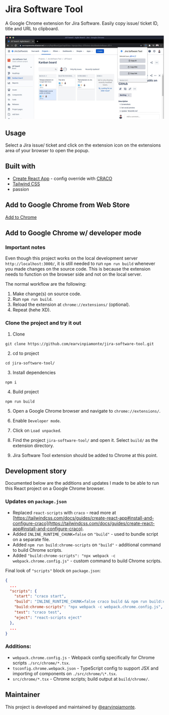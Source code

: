 # Jira Software Tool

A Google Chrome extension for Jira Software. Easily copy issue/ ticket ID, title and URL to clipboard.

![alt text](public/images/social-preview.jpg "Jira Software Tool screenshot")

## Usage

Select a Jira issue/ ticket and click on the extension icon on the extensions area of your browser to open the popup.

## Built with

- [Create React App](https://create-react-app.dev/) - config override with [CRACO](https://github.com/gsoft-inc/craco)
- [Tailwind CSS](https://tailwindcss.com/)
- passion

## Add to Google Chrome from Web Store

[Add to Chrome](https://chrome.google.com/webstore/detail/jira-software-tool/nffiapablabogfkpckmgbeiocccifbed)

## Add to Google Chrome w/ developer mode

### Important notes

Even though this project works on the local development server `http://localhost:3000/`, it is still needed to run `npm run build` whenever you made changes on the source code. This is because the extension needs to function on the browser side and not on the local server.

The normal workflow are the following:

1. Make change(s) on source code.
2. Run `npm run build`.
3. Reload the extension at `chrome://extensions/` (optional).
4. Repeat (hehe XD).

### Clone the project and try it out

1. Clone

```
git clone https://github.com/earvinpiamonte/jira-software-tool.git
```

2. cd to project

```
cd jira-software-tool/
```

3. Install dependencies

```
npm i
```

4. Build project

```
npm run build
```

5. Open a Google Chrome browser and navigate to `chrome://extensions/`.

6. Enable `Developer mode`.

7. Click on `Load unpacked`.

8. Find the project `jira-software-tool/` and open it. Select `build/` as the extension directory.

9. Jira Software Tool extension should be added to Chrome at this point.

## Development story

Documented below are the additions and updates I made to be able to run this React project on a Google Chrome browser.

### Updates on `package.json`

- Replaced `react-scripts` with `craco` - read more at [https://tailwindcss.com/docs/guides/create-react-app#install-and-configure-craco](https://tailwindcss.com/docs/guides/create-react-app#install-and-configure-craco).
- Added `INLINE_RUNTIME_CHUNK=false` on `"build"` - used to bundle script on a separate file.
- Added `npm run build:chrome-scripts` on `"build"` - additional command to build Chrome scripts.
- Added `"build:chrome-scripts": "npx webpack -c webpack.chrome.config.js"` - custom command to build Chrome scripts.

Final look of `"scripts"` block on `package.json`:

```json
{
  ...
  "scripts": {
    "start": "craco start",
    "build": "INLINE_RUNTIME_CHUNK=false craco build && npm run build:chrome-scripts",
    "build:chrome-scripts": "npx webpack -c webpack.chrome.config.js",
    "test": "craco test",
    "eject": "react-scripts eject"
  },
  ...
}
```

### Additions:

- `webpack.chrome.config.js` - Webpack config specifically for Chrome scripts `./src/chrome/*.tsx`.
- `tsconfig.chrome.webpack.json` - TypeScript config to support JSX and importing of components on `./src/chrome/\*.tsx`.
- `src/chrome/*.tsx` - Chrome scripts; build output at `build/chrome/`.

## Maintainer

This project is developed and maintained by [@earvinpiamonte](https://twitter.com/earvinpiamonte).
